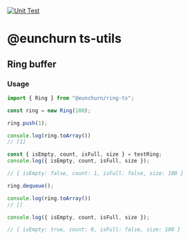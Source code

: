[![Unit Test](https://github.com/eunchurn/ts-utils/actions/workflows/unit-test.yml/badge.svg)](https://github.com/eunchurn/ts-utils/actions/workflows/unit-test.yml)
# @eunchurn ts-utils

## Ring buffer

### Usage

```typescript
import { Ring } from "@eunchurn/ring-ts";

const ring = new Ring(100);

ring.push(1);

console.log(ring.toArray())
// [1]

const { isEmpty, count, isFull, size } = testRing;
console.log({ isEmpty, count, isFull, size });

// { isEmpty: false, count: 1, isFull: false, size: 100 }

ring.dequeue();

console.log(ring.toArray())
// []

console.log({ isEmpty, count, isFull, size });

// { isEmpty: true, count: 0, isFull: false, size: 100 }
```

